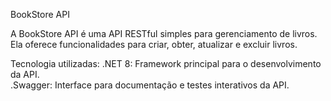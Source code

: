 BookStore API

A BookStore API é uma API RESTful simples para gerenciamento de livros. Ela oferece funcionalidades para criar, obter, atualizar e excluir livros.

Tecnologia utilizadas: 
.NET 8: Framework principal para o desenvolvimento da API.<br>
.Swagger: Interface para documentação e testes interativos da API.

